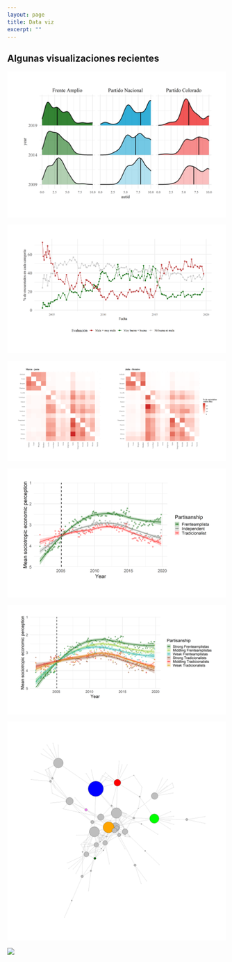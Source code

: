 ```yaml
---
layout: page
title: Data viz
excerpt: ""
---
```


## Algunas visualizaciones recientes 

![](images/ima1.png)

![](images/ima2.png)

![](images/ima4.png)

![](images/ima5.png)

![](images/ima6.png)

![](images/ima7.png)

![](images/inicio.png)


